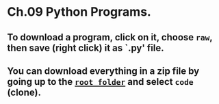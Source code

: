 # Ch.09 Python Programs.
## To download a program, click on it, choose `raw`, then save (right click) it as  `.py' file.
## You can download everything in a zip file by going up to the [`root folder`](https://github.com/com-py/intro) and select `code` (clone).
